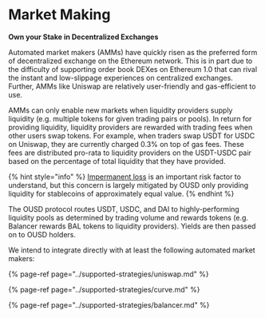 # Market Making

**Own your Stake in Decentralized Exchanges**

Automated market makers \(AMMs\) have quickly risen as the preferred form of decentralized exchange on the Ethereum network. This is in part due to the difficulty of supporting order book DEXes on Ethereum 1.0 that can rival the instant and low-slippage experiences on centralized exchanges. Further, AMMs like Uniswap are relatively user-friendly and gas-efficient to use.

AMMs can only enable new markets when liquidity providers supply liquidity \(e.g. multiple tokens for given trading pairs or pools\). In return for providing liquidity, liquidity providers are rewarded with trading fees when other users swap tokens. For example, when traders swap USDT for USDC on Uniswap, they are currently charged 0.3% on top of gas fees. These fees are distributed pro-rata to liquidity providers on the USDT-USDC pair based on the percentage of total liquidity that they have provided.

{% hint style="info" %}
[Impermanent loss](https://medium.com/@pintail/uniswap-a-good-deal-for-liquidity-providers-104c0b6816f2) is an important risk factor to understand, but this concern is largely mitigated by OUSD only providing liquidity for stablecoins of approximately equal value.
{% endhint %}

The OUSD protocol routes USDT, USDC, and DAI to highly-performing liquidity pools as determined by trading volume and rewards tokens \(e.g. Balancer rewards BAL tokens to liquidity providers\). Yields are then passed on to OUSD holders.

We intend to integrate directly with at least the following automated market makers:

{% page-ref page="../supported-strategies/uniswap.md" %}

{% page-ref page="../supported-strategies/curve.md" %}

{% page-ref page="../supported-strategies/balancer.md" %}





